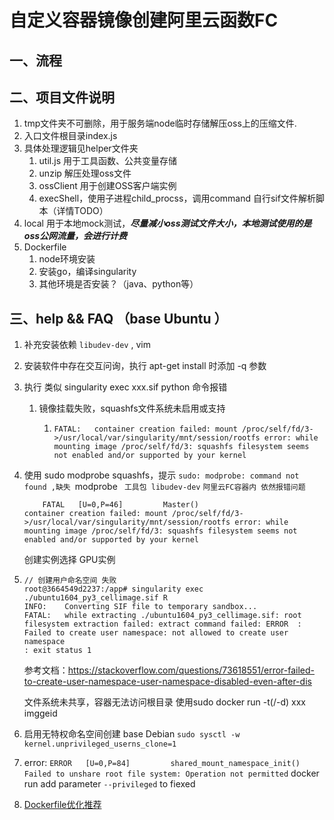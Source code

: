 # 自定义容器镜像创建阿里云函数FC

## 一、流程

## 二、项目文件说明

1. tmp文件夹不可删除，用于服务端node临时存储解压oss上的压缩文件.
2. 入口文件根目录index.js
3. 具体处理逻辑见helper文件夹
   1. util.js 用于工具函数、公共变量存储
   2. unzip 解压处理oss文件
   3. ossClient 用于创建OSS客户端实例
   4. execShell，使用子进程child_procss，调用command 自行sif文件解析脚本（详情TODO）
4. local 用于本地mock测试，***尽量减小oss测试文件大小，本地测试使用的是oss公网流量，会进行计费***
5. Dockerfile
   1. node环境安装
   2. 安装go，编译singularity
   3. 其他环境是否安装？（java、python等）

## 三、help && FAQ （base  Ubuntu ）

1. 补充安装依赖  `libudev-dev` , vim
2. 安装软件中存在交互问询，执行 apt-get install 时添加 -q 参数
3. 执行 类似 singularity exec  xxx.sif python 命令报错

   1. 镜像挂载失败，squashfs文件系统未启用或支持
      1. ```
         FATAL:   container creation failed: mount /proc/self/fd/3->/usr/local/var/singularity/mnt/session/rootfs error: while mounting image /proc/self/fd/3: squashfs filesystem seems not enabled and/or supported by your kernel
         ```
4. 使用 sudo  modprobe  squashfs，提示  `sudo: modprobe: command not found ,缺失 `modprobe ` 工具包 libudev-dev`
   ``阿里云FC容器内 依然报错问题``
   ```shell
       FATAL   [U=0,P=46]         Master()                      container creation failed: mount /proc/self/fd/3->/usr/local/var/singularity/mnt/session/rootfs error: while mounting image /proc/self/fd/3: squashfs filesystem seems not enabled and/or supported by your kernel
   ```
   创建实例选择 GPU实例
5. ```
   // 创建用户命名空间 失败
   root@3664549d2237:/app# singularity exec ./ubuntu1604_py3_cellimage.sif R
   INFO:    Converting SIF file to temporary sandbox...
   FATAL:   while extracting ./ubuntu1604_py3_cellimage.sif: root filesystem extraction failed: extract command failed: ERROR  : Failed to create user namespace: not allowed to create user namespace
   : exit status 1

   ```
   参考文档：https://stackoverflow.com/questions/73618551/error-failed-to-create-user-namespace-user-namespace-disabled-even-after-dis

   文件系统未共享，容器无法访问根目录    使用sudo docker run -t(/-d)  xxx imggeid
6. 启用无特权命名空间创建
   base Debian
   `sudo sysctl -w kernel.unprivileged_userns_clone=1`
7. error: `ERROR   [U=0,P=84]         shared_mount_namespace_init() Failed to unshare root file system: Operation not permitted`
   docker run add parameter `--privileged` to fiexed
8. [Dockerfile优化推荐](https://help.aliyun.com/zh/acr/user-guide/dockerfile-syntax-analysis-function?spm=5176.8351553.top-nav.5.17f01991jFoc6k&scm=20140722.S_help%40%40%E6%96%87%E6%A1%A3%40%402529483.S_BB1%40bl%2BRQW%40ag0%2BBB2%40ag0%2Bhot%2Bos0.ID_2529483-RL_dockerfile%E4%BC%98%E5%8C%96-LOC_console~UND~help-OR_ser-V_3-P0_0)
